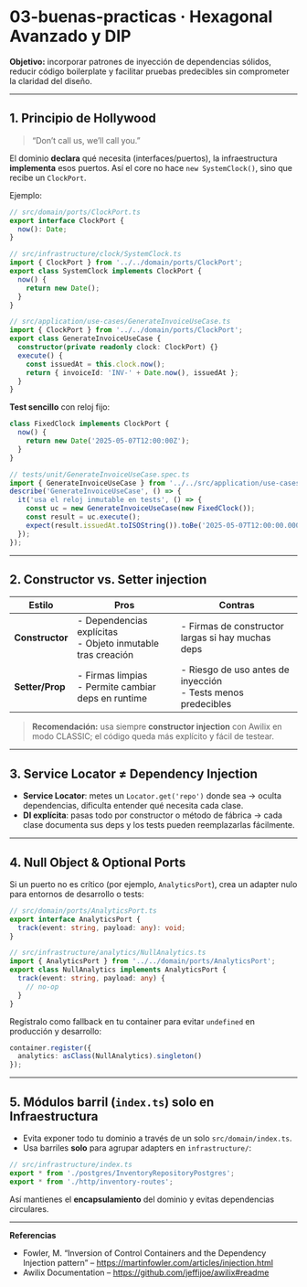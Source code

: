 # 03-buenas-practicas · Hexagonal Avanzado y DIP

**Objetivo:** incorporar patrones de inyección de dependencias sólidos, reducir código boilerplate y facilitar pruebas predecibles sin comprometer la claridad del diseño.

---

## 1. Principio de Hollywood

> “Don’t call us, we’ll call you.”

El dominio **declara** qué necesita (interfaces/puertos), la infraestructura **implementa** esos puertos. Así el core no hace `new SystemClock()`, sino que recibe un `ClockPort`.

Ejemplo:

```ts
// src/domain/ports/ClockPort.ts  
export interface ClockPort {  
  now(): Date;  
}

// src/infrastructure/clock/SystemClock.ts  
import { ClockPort } from '../../domain/ports/ClockPort';  
export class SystemClock implements ClockPort {  
  now() {  
    return new Date();  
  }  
}
```

```ts
// src/application/use-cases/GenerateInvoiceUseCase.ts  
import { ClockPort } from '../../domain/ports/ClockPort';  
export class GenerateInvoiceUseCase {  
  constructor(private readonly clock: ClockPort) {}  
  execute() {  
    const issuedAt = this.clock.now();  
    return { invoiceId: 'INV-' + Date.now(), issuedAt };  
  }  
}
```

**Test sencillo** con reloj fijo:

```ts
class FixedClock implements ClockPort {  
  now() {  
    return new Date('2025-05-07T12:00:00Z');  
  }  
}
```

```ts
// tests/unit/GenerateInvoiceUseCase.spec.ts  
import { GenerateInvoiceUseCase } from '../../src/application/use-cases/GenerateInvoiceUseCase';  
describe('GenerateInvoiceUseCase', () => {  
  it('usa el reloj inmutable en tests', () => {  
    const uc = new GenerateInvoiceUseCase(new FixedClock());  
    const result = uc.execute();  
    expect(result.issuedAt.toISOString()).toBe('2025-05-07T12:00:00.000Z');  
  });  
});
```

---

## 2. Constructor vs. Setter injection

| Estilo            | Pros                                        | Contras                                         |
|-------------------|---------------------------------------------|-------------------------------------------------|
| **Constructor**   | - Dependencias explícitas<br>- Objeto inmutable tras creación | - Firmas de constructor largas si hay muchas deps |
| **Setter/Prop**   | - Firmas limpias<br>- Permite cambiar deps en runtime | - Riesgo de uso antes de inyección<br>- Tests menos predecibles  |

> **Recomendación:** usa siempre **constructor injection** con Awilix en modo CLASSIC; el código queda más explícito y fácil de testear.

---

## 3. Service Locator ≠ Dependency Injection

- **Service Locator**: metes un `Locator.get('repo')` donde sea → oculta dependencias, dificulta entender qué necesita cada clase.  
- **DI explícita**: pasas todo por constructor o método de fábrica → cada clase documenta sus deps y los tests pueden reemplazarlas fácilmente.

---

## 4. Null Object & Optional Ports

Si un puerto no es crítico (por ejemplo, `AnalyticsPort`), crea un adapter nulo para entornos de desarrollo o tests:

```ts
// src/domain/ports/AnalyticsPort.ts  
export interface AnalyticsPort {  
  track(event: string, payload: any): void;  
}
```

```ts
// src/infrastructure/analytics/NullAnalytics.ts  
import { AnalyticsPort } from '../../domain/ports/AnalyticsPort';  
export class NullAnalytics implements AnalyticsPort {  
  track(event: string, payload: any) {  
    // no-op  
  }  
}
```

Regístralo como fallback en tu container para evitar `undefined` en producción y desarrollo:

```ts
container.register({  
  analytics: asClass(NullAnalytics).singleton()  
});
```

---

## 5. Módulos barril (`index.ts`) solo en Infraestructura

- Evita exponer todo tu dominio a través de un solo `src/domain/index.ts`.  
- Usa barriles **solo** para agrupar adapters en `infrastructure/`:  

```ts
// src/infrastructure/index.ts  
export * from './postgres/InventoryRepositoryPostgres';  
export * from './http/inventory-routes';  
```

Así mantienes el **encapsulamiento** del dominio y evitas dependencias circulares.


---  

**Referencias**  
- Fowler, M. “Inversion of Control Containers and the Dependency Injection pattern” – https://martinfowler.com/articles/injection.html  
- Awilix Documentation – https://github.com/jeffijoe/awilix#readme  